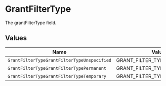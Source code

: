# GrantFilterType

The grantFilterType field.


## Values

| Name                                        | Value                                       |
| ------------------------------------------- | ------------------------------------------- |
| `GrantFilterTypeGrantFilterTypeUnspecified` | GRANT_FILTER_TYPE_UNSPECIFIED               |
| `GrantFilterTypeGrantFilterTypePermanent`   | GRANT_FILTER_TYPE_PERMANENT                 |
| `GrantFilterTypeGrantFilterTypeTemporary`   | GRANT_FILTER_TYPE_TEMPORARY                 |